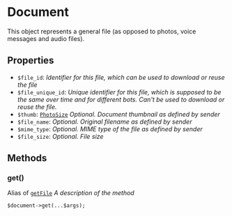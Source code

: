 # Document	

This object represents a general file (as opposed to photos, voice messages and audio files).	

## Properties	

- `$file_id`: _Identifier for this file, which can be used to download or reuse the file_
- `$file_unique_id`: _Unique identifier for this file, which is supposed to be the same over time and for different bots. Can't be used to download or reuse the file._
- `$thumb`: [`PhotoSize`](PhotoSize.md) _Optional. Document thumbnail as defined by sender_
- `$file_name`: _Optional. Original filename as defined by sender_
- `$mime_type`: _Optional. MIME type of the file as defined by sender_
- `$file_size`: _Optional. File size_

## Methods	

### get()	

Alias of [`getFile`](../methods.md#getFile)	
_A description of the method_	

```
$document->get(...$args);
```